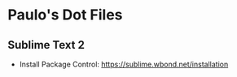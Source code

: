 # Paulo's Dot Files #

## Sublime Text 2 ##

* Install Package Control: https://sublime.wbond.net/installation

